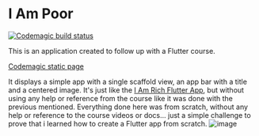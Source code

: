 # I Am Poor
[![Codemagic build status](https://api.codemagic.io/apps/6182c18af780e49b3b426ec3/6182c18af780e49b3b426ec2/status_badge.svg)](https://codemagic.io/apps/6182c18af780e49b3b426ec3/6182c18af780e49b3b426ec2/latest_build)

This is an application created to follow up with a Flutter course.

[Codemagic static page](https://sf-iampoorflutter.codemagic.app)

It displays a simple app with a single scaffold view, an app bar with a title and a centered image. It's just like the [I Am Rich Flutter App](https://github.com/starfoxcom/I-Am-Rich-Flutter), but without using any help or reference from the course like it was done with the previous mentioned. Everything done here was from scratch, without any help or reference to the course videos or docs... just a simple challenge to prove that i learned how to create a Flutter app from scratch.
![image](https://user-images.githubusercontent.com/29107481/140285612-e7d75f9f-5841-44b5-a82c-f259edf7c352.png)
